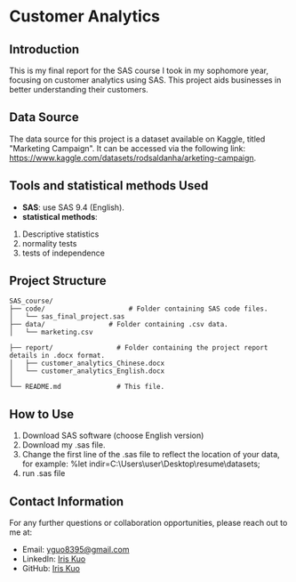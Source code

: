 # Customer Analytics 


## Introduction

This is my final report for the SAS course I took in my sophomore year, focusing on customer analytics using SAS. This project aids businesses in better understanding their customers.

## Data Source

The data source for this project is a dataset available on Kaggle, titled "Marketing Campaign". It can be accessed via the following link: https://www.kaggle.com/datasets/rodsaldanha/arketing-campaign.


## Tools and statistical methods Used

- **SAS**: use SAS 9.4 (English).
- **statistical methods**:
1. Descriptive statistics
2. normality tests
3. tests of independence

## Project Structure

```plaintext
SAS_course/
├── code/                     # Folder containing SAS code files.
│   └── sas_final_project.sas
├── data/                # Folder containing .csv data.
│   └── marketing.csv

├── report/                # Folder containing the project report details in .docx format.
│   ├── customer_analytics_Chinese.docx
│   └── customer_analytics_English.docx
│
└── README.md              # This file.
```


## How to Use

1. Download SAS software (choose English version)
2. Download my .sas file.
3. Change the first line of the .sas file to reflect the location of your data, for example: %let indir=C:\Users\user\Desktop\resume\datasets;
4. run .sas file


## Contact Information

For any further questions or collaboration opportunities, please reach out to me at:
- Email: [yguo8395@gmail.com](mailto:yguo8395@gmail.com)
- LinkedIn: [Iris Kuo](https://www.linkedin.com/in/yi-hsuan-kuo-835b00268/)
- GitHub: [Iris Kuo](https://github.com/Iris910531)
